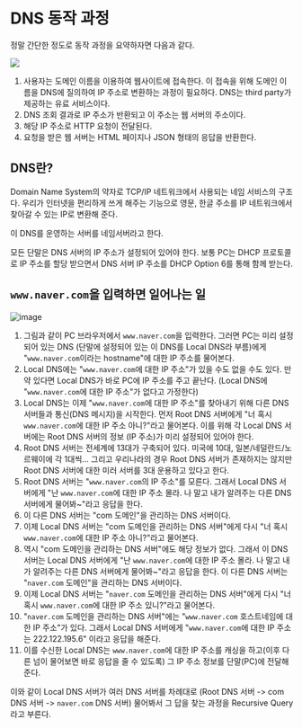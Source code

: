 # DNS 동작 과정
정말 간단한 정도로 동작 과정을 요약하자면 다음과 같다.

![](https://velog.velcdn.com/images/songs4805/post/f1732207-5697-49ff-a018-aae03de167af/image.jpeg)

1. 사용자는 도메인 이름을 이용하여 웹사이트에 접속한다. 이 접속을 위해 도메인 이름을 DNS에 질의하여 IP 주소로 변환하는 과정이 필요하다. DNS는 third party가 제공하는 유료 서비스이다.
2. DNS 조회 결과로 IP 주소가 반환되고 이 주소는 웹 서버의 주소이다.
3. 해당 IP 주소로 HTTP 요청이 전달된다.
4. 요청을 받은 웹 서버는 HTML 페이지나 JSON 형태의 응답을 반환한다.

## DNS란?
Domain Name System의 약자로 TCP/IP 네트워크에서 사용되는 네임 서비스의 구조다. 우리가 인터넷을 편리하게 쓰게 해주는 기능으로 영문, 한글 주소를 IP 네트워크에서 찾아갈 수 있는 IP로 변환해 준다.

이 DNS를 운영하는 서버를 네임서버라고 한다.

모든 단말은 DNS 서버의 IP 주소가 설정되어 있어야 한다. 보통 PC는 DHCP 프로토콜로 IP 주소를 할당 받으면서 DNS 서버 IP 주소를 DHCP Option 6를 통해 함께 받는다.

## `www.naver.com`을 입력하면 일어나는 일
![image](https://github.com/alanhakhyeonsong/LetsReadBooks/assets/60968342/e16d3f18-e325-4c3e-81a8-1007e17b7636)

1. 그림과 같이 PC 브라우저에서 `www.naver.com`을 입력한다. 그러면 PC는 미리 설정되어 있는 DNS (단말에 설정되어 있는 이 DNS를 Local DNS라 부름)에게 "`www.naver.com`이라는 hostname"에 대한 IP 주소를 물어본다.
2. Local DNS에는 "`www.naver.com`에 대한 IP 주소"가 있을 수도 없을 수도 있다. 만약 있다면 Local DNS가 바로 PC에 IP 주소를 주고 끝난다. (Local DNS에 "`www.naver.com`에 대한 IP 주소"가 없다고 가정한다)
3. Local DNS는 이제 "`www.naver.com`에 대한 IP 주소"를 찾아내기 위해 다른 DNS 서버들과 통신(DNS 메시지)을 시작한다. 먼저 Root DNS 서버에게 "너 혹시 `www.naver.com`에 대한 IP 주소 아니?"라고 물어본다. 이를 위해 각 Local DNS 서버에는 Root DNS 서버의 정보 (IP 주소)가 미리 설정되어 있어야 한다.
4. Root DNS 서버는 전세계에 13대가 구축되어 있다. 미국에 10대, 일본/네덜란드/노르웨이에 각 1대씩... 그리고 우리나라의 경우 Root DNS 서버가 존재하지는 않지만 Root DNS 서버에 대한 미러 서버를 3대 운용하고 있다고 한다.
5. Root DNS 서버는 "`www.naver.com`의 IP 주소"를 모른다. 그래서 Local DNS 서버에게 "난 `www.naver.com`에 대한 IP 주소 몰라. 나 말고 내가 알려주는 다른 DNS 서버에게 물어봐~"라고 응답을 한다.
6. 이 다른 DNS 서버는 "com 도메인"을 관리하는 DNS 서버이다.
7. 이제 Local DNS 서버는 "com 도메인을 관리하는 DNS 서버"에게 다시 "너 혹시 `www.naver.com`에 대한 IP 주소 아니?"라고 물어본다.
8. 역시 "com 도메인을 관리하는 DNS 서버"에도 해당 정보가 없다. 그래서 이 DNS 서버는 Local DNS 서버에게 "난 `www.naver.com`에 대한 IP 주소 몰라. 나 말고 내가 알려주는 다른 DNS 서버에게 물어봐~"라고 응답을 한다. 이 다른 DNS 서버는 "`naver.com` 도메인"을 관리하는 DNS 서버이다.
9. 이제 Local DNS 서버는 "`naver.com` 도메인을 관리하는 DNS 서버"에게 다시 "너 혹시 `www.naver.com`에 대한 IP 주소 있니?"라고 물어본다.
10. "`naver.com` 도메인을 관리하는 DNS 서버"에는 "`www.naver.com` 호스트네임에 대한 IP 주소"가 있다. 그래서 Local DNS 서버에게 "`www.naver.com`에 대한 IP 주소는 222.122.195.6" 이라고 응답을 해준다.
11. 이를 수신한 Local DNS는 `www.naver.com`에 대한 IP 주소를 캐싱을 하고(이후 다른 넘이 물어보면 바로 응답을 줄 수 있도록) 그 IP 주소 정보를 단말(PC)에 전달해 준다.

이와 같이 Local DNS 서버가 여러 DNS 서버를 차례대로 (Root DNS 서버 -> com DNS 서버 -> `naver.com` DNS 서버) 물어봐서 그 답을 찾는 과정을 Recursive Query라고 부른다.
